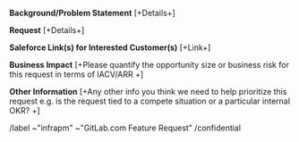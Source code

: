 <!--
This template is for GitLab team members to request features related to the operational capabilities or non-functional requirements of GitLab.com. That means anything having to do with availability, reliability, performance, security, scalability, and certifications of GitLab.com. Examples include:
- .com Disaster Recovery
- Gitaly Cluster on .com
- FedRAMP certification

Note, general requests related to functionality [within the GitLab application](https://gitlab.com/gitlab-org/gitlab/), should be directed to the appropriate stage team using the standard [feature request template](https://gitlab.com/gitlab-org/gitlab/-/issues/new?issuable_template=Feature%20proposal).

Please fill out as many detals as possible below.
-->

**Background/Problem Statement** 
[+Details+]

**Request** 
[+Details+]

**Saleforce Link(s) for Interested Customer(s)**
[+Link+]

**Business Impact**
[+Please quantify the opportunity size or business risk for this request in terms of IACV/ARR +]

**Other Information**
[+Any other info you think we need to help prioritize this request e.g. is the request tied to a compete situation or a particular internal OKR? +]


<!--
please do not edit the below
-->

/label ~"infrapm" ~"GitLab.com Feature Request"
/confidential

